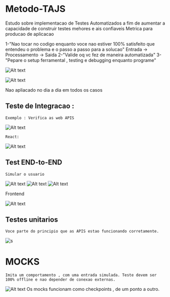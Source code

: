 # Metodo-TAJS
Estudo sobre implementacao de Testes Automatizados a fim de aumentar a capacidade de construir testes mehores e ais confiaveis
Metrica para producao de aplicacao

1-"Nao tocar no codigo enquanto voce nao estiver  100% satisfeito que entendeu o problema e o passo a passo para a solucao" 
Entrada -> Processamento -> Saida
2-"Valide oq vc fez de maneira automatizada"
3-"Pepare o setup ferramental , testing e debugging enquanto programe"

![Alt text](image-7.png)

![Alt text](image-8.png)

Nao apliacado no dia a dia em todos os casos

## Teste de Integracao :

    Exemplo : Verifica as web APIS  
![Alt text](image.png)

    React:
![Alt text](image-1.png)

## Test END-to-END
    Simular o usuario 
![Alt text](image-2.png)
![Alt text](image-3.png)
![Alt text](image-4.png)

Frontend

![Alt text](image-5.png)

## Testes unitarios
    Voce parte do principio que as APIS estao funcionando corretamente.
![s](image-6.png)

# MOCKS
    Imita um comportamento , com uma entrada simulada. Teste devem ser 100% offline e nao depender de conexao externas.
![Alt text](image-9.png)
    Os mocks funcionam como checkpoints , de um ponto a outro.